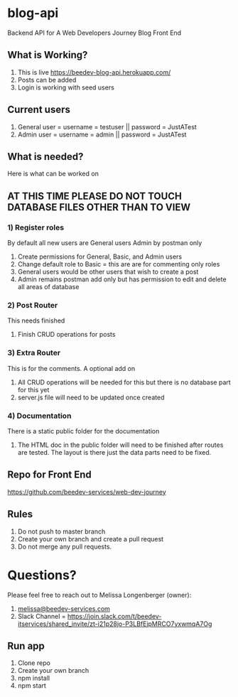 # blog-api
Backend API for A Web Developers Journey Blog Front End

## What is Working?
1. This is live https://beedev-blog-api.herokuapp.com/
2. Posts can be added
3. Login is working with seed users

## Current users

1. General user = username = testuser || password = JustATest
2. Admin user = username = admin || password = JustATest

## What is needed?
Here is what can be worked on

## AT THIS TIME PLEASE DO NOT TOUCH DATABASE FILES OTHER THAN TO VIEW

### 1) Register roles
By default all new users are General users Admin by postman only

1. Create permissions for General, Basic, and Admin users
2. Change default role to Basic = this are are for commenting only roles
3. General users would be other users that wish to create a post
4. Admin remains postman add only but has permission to edit and delete all areas of database

### 2) Post Router
This needs finished

1. Finish CRUD operations for posts

### 3) Extra Router
This is for the comments.  A optional add on

1. All CRUD operations will be needed for this but there is no database part for this yet
2. server.js file will need to be updated once created

### 4) Documentation
There is a static public folder for the documentation

1. The HTML doc in the public folder will need to be finished after routes are tested. The layout is there just the data parts need to be fixed.


## Repo for Front End
https://github.com/beedev-services/web-dev-journey

## Rules
1. Do not push to master branch
2. Create your own branch and create a pull request
3. Do not merge any pull requests.

# Questions?
Please feel free to reach out to Melissa Longenberger (owner):
1. melissa@beedev-services.com 
2. Slack Channel = https://join.slack.com/t/beedev-itservices/shared_invite/zt-i21p28jo-P3LBfEjpMRCO7yxwmqA7Og

## Run app
1. Clone repo
2. Create your own branch
3. npm install
4. npm start
